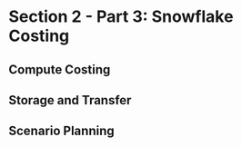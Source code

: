 #  Section 2 - Part 3: Snowflake Costing

## Compute Costing



## Storage and Transfer


## Scenario Planning

